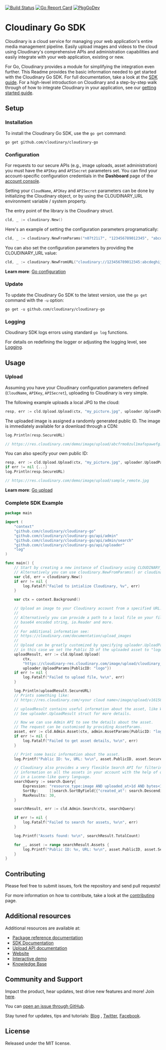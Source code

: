 [![Build Status](https://travis-ci.com/cloudinary/cloudinary-go.svg)](https://travis-ci.com/cloudinary/cloudinary-go) 
[![Go Report Card](https://goreportcard.com/badge/github.com/cloudinary/cloudinary-go)](https://goreportcard.com/report/github.com/cloudinary/cloudinary-go) 
[![PkgGoDev](https://pkg.go.dev/badge/github.com/cloudinary/cloudinary-go)](https://pkg.go.dev/github.com/cloudinary/cloudinary-go)

Cloudinary Go SDK
==========

Cloudinary is a cloud service for managing your web application's entire media management pipeline. Easily upload images and videos to the cloud using Cloudinary's comprehensive APIs and administration capabilities and easily integrate with your web application, existing or new.

For Go, Cloudinary provides a module for simplifying the integration even further. This Readme provides the basic information needed to get started with the Cloudinary Go SDK. For full documentation, take a look at the [SDK guide](https://cloudinary.com/documentation/go_integration). For a high-level introduction on Cloudinary and a step-by-step walk through of how to integrate Cloudinary in your application, see our [getting started guide](https://cloudinary.com/documentation/how_to_integrate_cloudinary).

## Setup

### Installation

To install the Cloudinary Go SDK, use the `go get` command:

```
go get github.com/cloudinary/cloudinary-go
```

### Configuration

For requests to our secure APIs (e.g., image uploads, asset administration) you must have the `APIKey` and `APISecret` parameters set.
You can find your account-specific configuration credentials in the **Dashboard** page of the [account console](https://cloudinary.com/console).

Setting your `CloudName`, `APIKey` and `APISecret` parameters can be done by initializing the Cloudinary object, or by
using the CLOUDINARY_URL environment variable / system property.

The entry point of the library is the Cloudinary struct.

```go
cld, _ := cloudinary.New()
```

Here's an example of setting the configuration parameters programatically:
```go
cld, _ := cloudinary.NewFromParams("n07t21i7", "123456789012345", "abcdeghijklmnopqrstuvwxyz12")
```

You can also set the configuration parameters by providing the CLOUDINARY_URL value:
```go
cld, _ := cloudinary.NewFromURL("cloudinary://123456789012345:abcdeghijklmnopqrstuvwxyz12@n07t21i7")
```

**Learn more**: [Go configuration](https://cloudinary.com/documentation/go_integration#configuration)


### Update 

To update the Cloudinary Go SDK to the latest version, use the `go get` command with the `-u` option:

```
go get -u github.com/cloudinary/cloudinary-go
```

### Logging

Cloudinary SDK logs errors using standard `go log` functions.

For details on redefining the logger or adjusting the logging level,  see [Logging](logger/README.md).

## Usage


### Upload 

Assuming you have your Cloudinary configuration parameters defined (`CloudName`, `APIKey`, `APISecret`), uploading to
Cloudinary is very simple.

The following example uploads a local JPG to the cloud:

```go
resp, err := cld.Upload.Upload(ctx, "my_picture.jpg", uploader.UploadParams{})
```

The uploaded image is assigned a randomly generated public ID. The image is immediately available for a download through
a CDN:

```go
log.Println(resp.SecureURL)

// https://res.cloudinary.com/demo/image/upload/abcfrmo8zul1mafopawefg.jpg
```

You can also specify your own public ID:

```go
resp, err := cld.Upload.Upload(ctx, "my_picture.jpg", uploader.UploadParams{PublicID: "sample_remote"});
if err != nil {...}
log.Println(resp.SecureURL)

// https://res.cloudinary.com/demo/image/upload/sample_remote.jpg
```

**Learn more**: [Go upload](https://cloudinary.com/documentation/go_image_and_video_upload)


### Complete SDK Example
```go
package main

import (
	"context"
	"github.com/cloudinary/cloudinary-go"
	"github.com/cloudinary/cloudinary-go/api/admin"
	"github.com/cloudinary/cloudinary-go/api/admin/search"
	"github.com/cloudinary/cloudinary-go/api/uploader"
	"log"
)

func main() {
	// Start by creating a new instance of Cloudinary using CLOUDINARY_URL environment variable.
	// Alternatively you can use cloudinary.NewFromParams() or cloudinary.NewFromURL().
	var cld, err = cloudinary.New()
	if err != nil {
		log.Fatalf("Failed to intialize Cloudinary, %v", err)
	}

	var ctx = context.Background()

	// Upload an image to your Cloudinary account from a specified URL.
	//
	// Alternatively you can provide a path to a local file on your filesystem,
	// base64 encoded string, io.Reader and more.
	//
	// For additional information see:
	// https://cloudinary.com/documentation/upload_images
	//
	// Upload can be greatly customized by specifying uploader.UploadParams,
	// in this case we set the Public ID of the uploaded asset to "logo".
	uploadResult, err := cld.Upload.Upload(
		ctx,
		"https://cloudinary-res.cloudinary.com/image/upload/cloudinary_logo.png",
		uploader.UploadParams{PublicID: "logo"})
	if err != nil {
		log.Fatalf("Failed to upload file, %v\n", err)
	}

	log.Println(uploadResult.SecureURL)
	// Prints something like:
	// https://res.cloudinary.com/<your cloud name>/image/upload/v1615875158/logo.png

	// uploadResult contains useful information about the asset, like Width, Height, Format, etc.
	// See uploader.UploadResult struct for more details.

	// Now we can use Admin API to see the details about the asset.
	// The request can be customised by providing AssetParams.
	asset, err := cld.Admin.Asset(ctx, admin.AssetParams{PublicID: "logo"})
	if err != nil {
		log.Fatalf("Failed to get asset details, %v\n", err)
	}

	// Print some basic information about the asset.
	log.Printf("Public ID: %v, URL: %v\n", asset.PublicID, asset.SecureURL)

	// Cloudinary also provides a very flexible Search API for filtering and retrieving
	// information on all the assets in your account with the help of query expressions
	// in a Lucene-like query language.
	searchQuery := search.Query{
		Expression: "resource_type:image AND uploaded_at>1d AND bytes<1m",
		SortBy:     []search.SortByField{{"created_at": search.Descending}},
		MaxResults: 30,
	}

	searchResult, err := cld.Admin.Search(ctx, searchQuery)

	if err != nil {
		log.Fatalf("Failed to search for assets, %v\n", err)
	}

	log.Printf("Assets found: %v\n", searchResult.TotalCount)

	for _, asset := range searchResult.Assets {
		log.Printf("Public ID: %v, URL: %v\n", asset.PublicID, asset.SecureURL)
	}
}

```

## Contributing 

Please feel free to submit issues, fork the repository and send pull requests!

For more information on how to contribute, take a look at the [contributing](CONTRIBUTING.md) page.

## Additional resources

Additional resources are available at:

* [Package reference documentation](https://pkg.go.dev/github.com/cloudinary/cloudinary-go)
* [SDK Documentation](https://cloudinary.com/documentation/go_integration)
* [Upload API documentation](https://cloudinary.com/documentation/upload_images)
* [Website](https://cloudinary.com)
* [Interactive demo](https://demo.cloudinary.com/default)
* [Knowledge Base](https://support.cloudinary.com/hc/en-us)

## Community and Support

Impact the product, hear updates, test drive new features and more!
Join [here](https://www.facebook.com/groups/CloudinaryCommunity).

You can [open an issue through GitHub](https://github.com/cloudinary/cloudinary-go/issues).

Stay tuned for updates, tips and tutorials: [Blog](https://cloudinary.com/blog)
, [Twitter](https://twitter.com/cloudinary), [Facebook](https://www.facebook.com/Cloudinary).

## License 

Released under the MIT license. 
